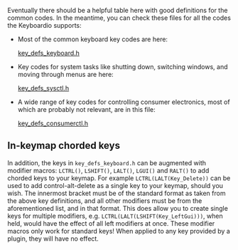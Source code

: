 Eventually there should be a helpful table here with good definitions for the common codes. In the meantime, you can check these files for all the codes the Keyboardio supports:

 - Most of the common keyboard key codes are here: 
   
   [key_defs_keyboard.h](https://github.com/keyboardio/Kaleidoscope/blob/master/src/kaleidoscope/key_defs_keyboard.h)

 - Key codes for system tasks like shutting down, switching windows, and moving through menus are here: 
    
   [key_defs_sysctl.h](https://github.com/keyboardio/Kaleidoscope/blob/master/src/kaleidoscope/key_defs_sysctl.h)

 - A wide range of key codes for controlling consumer electronics, most of which are probably not relevant, are in this file:  

    [key_defs_consumerctl.h](https://github.com/keyboardio/Kaleidoscope/blob/master/src/kaleidoscope/key_defs_consumerctl.h)

## In-keymap chorded keys

In addition, the keys in `key_defs_keyboard.h` can be augmented with modifier macros: `LCTRL()`, `LSHIFT()`, `LALT()`, `LGUI()` and `RALT()` to add chorded keys to your keymap. For example `LCTRL(LALT(Key_Delete))` can be used to add control-alt-delete as a single key to your keymap, should you wish. The innermost bracket must be of the standard format as taken from the above key definitions, and all other modifiers must be from the aforementioned list, and in that format. This does allow you to create single keys for multiple modifiers, e.g. `LCTRL(LALT(LSHIFT(Key_LeftGui)))`, when held, would have the effect of all left modifiers at once. These modifier macros only work for standard keys! When applied to any key provided by a plugin, they will have no effect.
